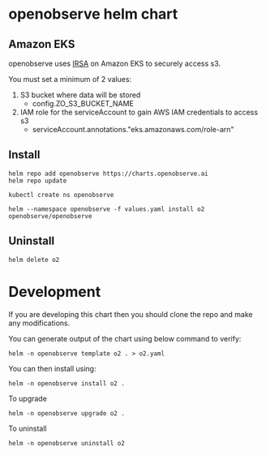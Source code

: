 # openobserve helm chart

## Amazon EKS

openobserve uses [IRSA](https://docs.aws.amazon.com/eks/latest/userguide/iam-roles-for-service-accounts.html) on Amazon EKS to securely access s3.

You must set a minimum of 2 values:

1. S3 bucket where data will be stored
   - config.ZO_S3_BUCKET_NAME
1. IAM role for the serviceAccount to gain AWS IAM credentials to access s3
   - serviceAccount.annotations."eks.amazonaws.com/role-arn"

## Install

```shell
helm repo add openobserve https://charts.openobserve.ai
helm repo update

kubectl create ns openobserve

helm --namespace openobserve -f values.yaml install o2 openobserve/openobserve
```

## Uninstall

```shell
helm delete o2
```

# Development

If you are developing this chart then you should clone the repo and make any modifications.

You can generate output of the chart using below command to verify:

```shell
helm -n openobserve template o2 . > o2.yaml
```

You can then install using:

```shell
helm -n openobserve install o2 .
```

To upgrade

```shell
helm -n openobserve upgrade o2 .
```

To uninstall

```shell
helm -n openobserve uninstall o2 
```
